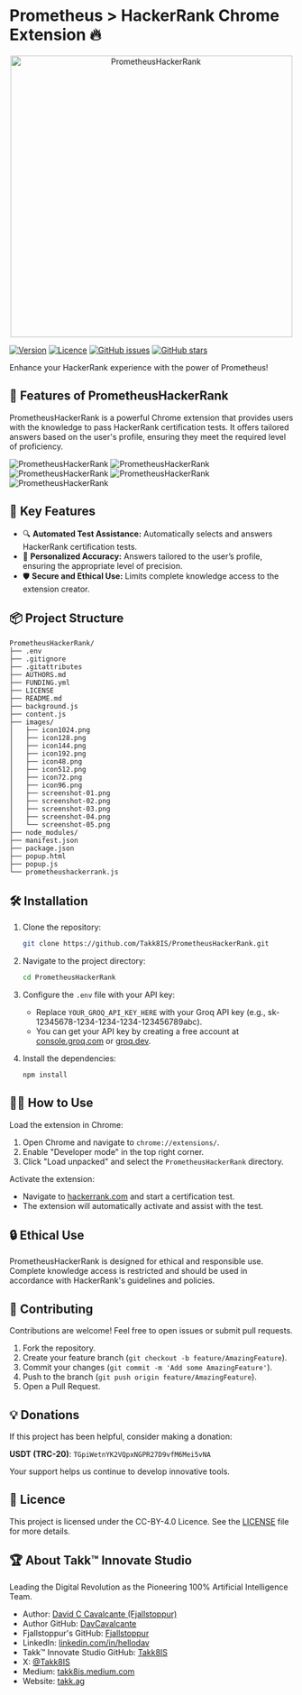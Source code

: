 # Prometheus > HackerRank Chrome Extension 🔥

<p align="center">
  <img src="https://github.com/Takk8IS/PrometheusHackerRank/blob/main/images/icon1024.png?raw=true" alt="PrometheusHackerRank" width="500">
</p>

[![Version](https://img.shields.io/badge/version-1.0.0-blue.svg)](https://github.com/Takk8IS/PrometheusHackerRank)
[![Licence](https://img.shields.io/badge/licence-CC--BY--4.0-green.svg)](https://creativecommons.org/licenses/by/4.0/)
[![GitHub issues](https://img.shields.io/github/issues/Takk8IS/PrometheusHackerRank.svg)](https://github.com/Takk8IS/PrometheusHackerRank/issues)
[![GitHub stars](https://img.shields.io/github/stars/Takk8IS/PrometheusHackerRank.svg)](https://github.com/Takk8IS/PrometheusHackerRank/stargazers)

Enhance your HackerRank experience with the power of Prometheus!

## 🌟 Features of PrometheusHackerRank

PrometheusHackerRank is a powerful Chrome extension that provides users with the knowledge to pass HackerRank certification tests. It offers tailored answers based on the user's profile, ensuring they meet the required level of proficiency.

![PrometheusHackerRank](https://github.com/Takk8IS/PrometheusHackerRank/blob/main/images/screenshot-01.png?raw=true)
![PrometheusHackerRank](https://github.com/Takk8IS/PrometheusHackerRank/blob/main/images/screenshot-02.png?raw=true)
![PrometheusHackerRank](https://github.com/Takk8IS/PrometheusHackerRank/blob/main/images/screenshot-03.png?raw=true)
![PrometheusHackerRank](https://github.com/Takk8IS/PrometheusHackerRank/blob/main/images/screenshot-04.png?raw=true)
![PrometheusHackerRank](https://github.com/Takk8IS/PrometheusHackerRank/blob/main/images/screenshot-05.png?raw=true)

## 🚀 Key Features

- 🔍 **Automated Test Assistance:** Automatically selects and answers HackerRank certification tests.
- 🎯 **Personalized Accuracy:** Answers tailored to the user’s profile, ensuring the appropriate level of precision.
- 🛡️ **Secure and Ethical Use:** Limits complete knowledge access to the extension creator.

## 📦 Project Structure

```
PrometheusHackerRank/
├── .env
├── .gitignore
├── .gitattributes
├── AUTHORS.md
├── FUNDING.yml
├── LICENSE
├── README.md
├── background.js
├── content.js
├── images/
│   ├── icon1024.png
│   ├── icon128.png
│   ├── icon144.png
│   ├── icon192.png
│   ├── icon48.png
│   ├── icon512.png
│   ├── icon72.png
│   ├── icon96.png
│   ├── screenshot-01.png
│   ├── screenshot-02.png
│   ├── screenshot-03.png
│   ├── screenshot-04.png
│   └── screenshot-05.png
├── node_modules/
├── manifest.json
├── package.json
├── popup.html
├── popup.js
└── prometheushackerrank.js
```

## 🛠️ Installation

1. Clone the repository:

   ```bash
   git clone https://github.com/Takk8IS/PrometheusHackerRank.git
   ```

2. Navigate to the project directory:

   ```bash
   cd PrometheusHackerRank
   ```

3. Configure the `.env` file with your API key:

   - Replace `YOUR_GROQ_API_KEY_HERE` with your Groq API key (e.g., sk-12345678-1234-1234-1234-123456789abc).
   - You can get your API key by creating a free account at [console.groq.com](https://console.groq.com/keys) or [groq.dev](https://groq.dev/).

4. Install the dependencies:

   ```bash
   npm install
   ```

## 🏃‍♂️ How to Use

Load the extension in Chrome:

1. Open Chrome and navigate to `chrome://extensions/`.
2. Enable "Developer mode" in the top right corner.
3. Click "Load unpacked" and select the `PrometheusHackerRank` directory.

Activate the extension:

- Navigate to [hackerrank.com](https://www.hackerrank.com/) and start a certification test.
- The extension will automatically activate and assist with the test.

## 🔒 Ethical Use

PrometheusHackerRank is designed for ethical and responsible use. Complete knowledge access is restricted and should be used in accordance with HackerRank's guidelines and policies.

## 🤝 Contributing

Contributions are welcome! Feel free to open issues or submit pull requests.

1. Fork the repository.
2. Create your feature branch (`git checkout -b feature/AmazingFeature`).
3. Commit your changes (`git commit -m 'Add some AmazingFeature'`).
4. Push to the branch (`git push origin feature/AmazingFeature`).
5. Open a Pull Request.

## 💡 Donations

If this project has been helpful, consider making a donation:

**USDT (TRC-20)**: `TGpiWetnYK2VQpxNGPR27D9vfM6Mei5vNA`

Your support helps us continue to develop innovative tools.

## 📜 Licence

This project is licensed under the CC-BY-4.0 Licence. See the [LICENSE](LICENSE) file for more details.

## 🏆 About Takk™ Innovate Studio

Leading the Digital Revolution as the Pioneering 100% Artificial Intelligence Team.

- Author: [David C Cavalcante (Fjallstoppur)](mailto:fjallstoppur@proton.me)
- Author GitHub: [DavCavalcante](https://github.com/davcavalcante)
- Fjallstoppur's GitHub: [Fjallstoppur](https://github.com/fjallstoppur)
- LinkedIn: [linkedin.com/in/hellodav](https://www.linkedin.com/in/hellodav/)
- Takk™ Innovate Studio GitHub: [Takk8IS](https://github.com/Takk8IS)
- X: [@Takk8IS](https://twitter.com/takk8is/)
- Medium: [takk8is.medium.com](https://takk8is.medium.com/)
- Website: [takk.ag](https://takk.ag/)
